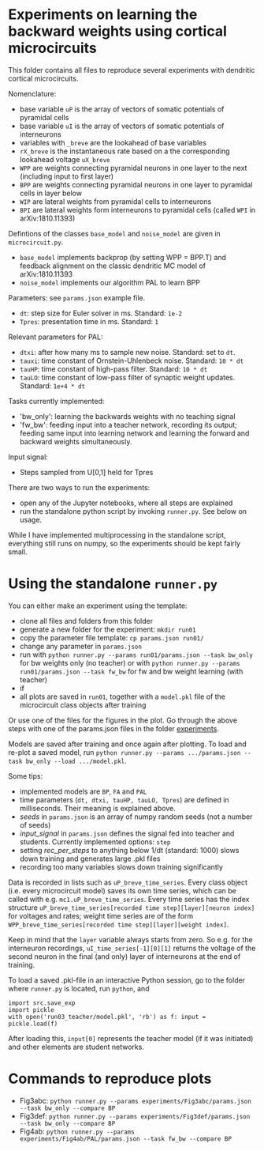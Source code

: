 # Experiments on learning the backward weights using cortical microcircuits

This folder contains all files to reproduce several experiments with dendritic cortical microcircuits.

Nomenclature:
- base variable `uP` is the array of vectors of somatic potentials of pyramidal cells
- base variable `uI` is the array of vectors of somatic potentials of interneurons
- variables with `_breve` are the lookahead of base variables
- `rX_breve` is the instantaneous rate based on a the corresponding lookahead voltage `uX_breve`
- `WPP` are weights connecting pyramidal neurons in one layer to the next (including input to first layer)
- `BPP` are weights connecting pyramidal neurons in one layer to pyramidal cells in layer below
- `WIP` are lateral weights from pyramidal cells to interneurons
- `BPI` are lateral weights form interneurons to pyramidal cells (called `WPI` in arXiv:1810.11393)

Defintions of the classes `base_model` and `noise_model` are given in `microcircuit.py`.
- `base_model` implements backprop (by setting WPP = BPP.T) and feedback alignment on the classic dendritic MC model of arXiv:1810.11393
- `noise_model` implements our algorithm PAL to learn BPP

Parameters: see `params.json` example file.
- `dt`: step size for Euler solver in ms. Standard: `1e-2`
- `Tpres`: presentation time in ms. Standard: `1` 

Relevant parameters for PAL:
- `dtxi`: after how many ms to sample new noise. Standard: set to `dt`.
- `tauxi`: time constant of Ornstein-Uhlenbeck noise. Standard: `10 * dt`
- `tauHP`: time constant of high-pass filter. Standard: `10 * dt`
- `tauLO`: time constant of low-pass filter of synaptic weight updates. Standard: `1e+4 * dt`

Tasks currently implemented:
- 'bw_only': learning the backwards weights with no teaching signal
- 'fw_bw': feeding input into a teacher network, recording its output; feeding same input into learning network and learning the forward and backward weights simultaneously.

Input signal:
- Steps sampled from U[0,1] held for Tpres

There are two ways to run the experiments:
- open any of the Jupyter notebooks, where all steps are explained
- run the standalone python script by invoking `runner.py`. See below on usage.

While I have implemented multiprocessing in the standalone script, everything still runs on numpy, so the experiments should be kept fairly small.

# Using the standalone `runner.py`

You can either make an experiment using the template:

- clone all files and folders from this folder
- generate a new folder for the experiment: `mkdir run01`
- copy the parameter file template: `cp params.json run01/`
- change any parameter in `params.json`
- run with `python runner.py --params run01/params.json --task bw_only` for bw weights only (no teacher)
   or with `python runner.py --params run01/params.json --task fw_bw` for fw and bw weight learning (with teacher)
- if
- all plots are saved in `run01`, together with a `model.pkl` file of the microcircuit class objects after training

Or use one of the files for the figures in the plot. Go through the above steps with one of the params.json files in the folder [experiments](https://github.com/kma-code/Phaseless-Alignment-Learning/tree/master/PAL%20MC/experiments).

Models are saved after training and once again after plotting.
To load and re-plot a saved model, run `python runner.py --params .../params.json --task bw_only --load .../model.pkl`.

Some tips:
- implemented models are `BP`, `FA` and `PAL`
- time parameters (`dt, dtxi, tauHP, tauLO, Tpres`) are defined in milliseconds. Their meaning is explained above.
- *seeds* in `params.json` is an array of numpy random seeds (not a number of seeds)
- *input_signal* in `params.json` defines the signal fed into teacher and students. Currently implemented options: `step`
- setting *rec_per_steps* to anything below 1/dt (standard: 1000) slows down training and generates large .pkl files
- recording too many variables slows down training significantly

Data is recorded in lists such as `uP_breve_time_series`. Every class object (i.e. every microcircuit model) saves its own time series, which can be called with e.g. `mc1.uP_breve_time_series`. Every time series has the index structure `uP_breve_time_series[recorded time step][layer][neuron index]` for voltages and rates; weight time series are of the form `WPP_breve_time_series[recorded time step][layer][weight index]`.

Keep in mind that the `layer` variable always starts from zero. So e.g. for the interneuron recordings, `uI_time_series[-1][0][1]` returns the voltage of the second neuron in the final (and only) layer of interneurons at the end of training.

To load a saved .pkl-file in an interactive Python session, go to the folder where `runner.py` is located, run `python`, and

```
import src.save_exp
import pickle
with open('run03_teacher/model.pkl', 'rb') as f: input = pickle.load(f)
```
After loading this, `input[0]` represents the teacher model (if it was initiated) and other elements are student networks.

# Commands to reproduce plots

- Fig3abc: `python runner.py --params experiments/Fig3abc/params.json --task bw_only --compare BP`
- Fig3def: `python runner.py --params experiments/Fig3def/params.json --task bw_only --compare BP`
- Fig4ab: `python runner.py --params experiments/Fig4ab/PAL/params.json --task fw_bw --compare BP`

